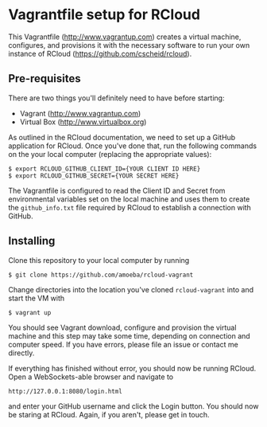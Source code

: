 # Vagrantfile setup for RCloud

This Vagrantfile (http://www.vagrantup.com) creates a virtual machine, configures, and provisions it with the necessary software to run your own instance of RCloud (https://github.com/cscheid/rcloud).

## Pre-requisites

There are two things you'll definitely need to have before starting:

- Vagrant (http://www.vagrantup.com)
- Virtual Box (http://www.virtualbox.org)

As outlined in the RCloud documentation, we need to set up a GitHub application for RCloud. Once you've done that, run the following commands on the your local computer (replacing the appropriate values):

    $ export RCLOUD_GITHUB_CLIENT_ID={YOUR CLIENT ID HERE}
    $ export RCLOUD_GITHUB_SECRET={YOUR SECRET HERE}

The Vagrantfile is configured to read the Client ID and Secret from environmental variables set on the local machine and uses them to create the `github_info.txt` file required by RCloud to establish a connection with GitHub.

## Installing

Clone this repository to your local computer by running

    $ git clone https://github.com/amoeba/rcloud-vagrant

Change directories into the location you've cloned `rcloud-vagrant` into and start the VM with

    $ vagrant up

You should see Vagrant download, configure and provision the virtual machine and this step may take some time, depending on connection and computer speed. If you have errors, please file an issue or contact me directly.

If everything has finished without error, you should now be running RCloud. Open a WebSockets-able browser and navigate to

    http://127.0.0.1:8080/login.html

and enter your GitHub username and click the Login button. You should now be staring at RCloud. Again, if you aren't, please get in touch.